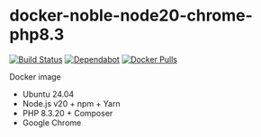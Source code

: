 # docker-noble-node20-chrome-php8.3

[![Build Status](https://github.com/vintagesucks/docker-noble-node20-chrome-php8.3/workflows/Build/badge.svg)](https://github.com/vintagesucks/docker-noble-node20-chrome-php8.3/actions) [![Dependabot](https://badgen.net/badge/Dependabot/enabled/green?icon=dependabot)](https://dependabot.com/) [![Docker Pulls](https://img.shields.io/docker/pulls/vintagesucks/docker-noble-node20-chrome-php8.3.svg)](https://hub.docker.com/r/vintagesucks/docker-noble-node20-chrome-php8.3/)

Docker image
* Ubuntu 24.04
* Node.js v20 + npm + Yarn
* PHP 8.3.20 + Composer
* Google Chrome
